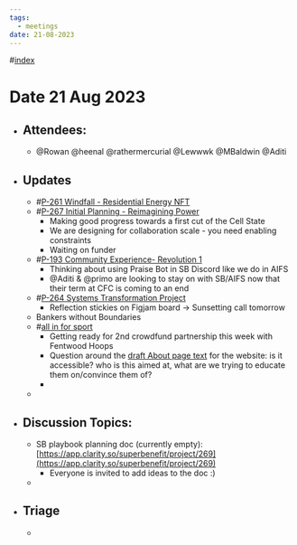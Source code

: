 ```yaml
---
tags:
  - meetings
date: 21-08-2023
---
```

#[index](notes/general-circle/old-gc-meetings/index.md) 
# **Date 21 Aug 2023**
- ## Attendees:
	- @Rowan  @heenal @rathermercurial @Lewwwk @MBaldwin @Aditi 
- ## Updates
	- #[P-261 Windfall - Residential Energy NFT](P-261%20Windfall%20-%20Residential%20Energy%20NFT) 
	- #[P-267 Initial Planning - Reimagining Power](P-267%20Initial%20Planning%20-%20Reimagining%20Power) 
		- Making good progress towards a first cut of the Cell State
		- We are designing for collaboration scale - you need enabling constraints
		- Waiting on funder
	- #[P-193 Community Experience- Revolution 1](P-193%20Community%20Experience-%20Revolution%201)
		- Thinking about using Praise Bot in SB Discord like we do in AIFS
		- @Aditi & @primo are looking to stay on with SB/AIFS now that their term at CFC is coming to an end
	- #[P-264 Systems Transformation Project](P-264%20Systems%20Transformation%20Project) 
		- Reflection stickies on Figjam board -> Sunsetting call tomorrow
	- Bankers without Boundaries
	- #[all in for sport](/notes/archive/clarity/Tags/all%20in%20for%20sport.md) 
		- Getting ready for 2nd crowdfund partnership this week with Fentwood Hoops
		- Question around the [draft About page text](https://docs.google.com/document/d/1_EzTvNloWO6VTig76W7jMW9rp48-VVocYfbpStkrXUs/edit#heading=h.tmwqlrumbnzk) for the website: is it accessible? who is this aimed at, what are we trying to educate them on/convince them of?
		- 
	-  
- ## Discussion Topics:
	- SB playbook planning doc (currently empty): [https://app.clarity.so/superbenefit/project/269](https://app.clarity.so/superbenefit/project/269) 
		- Everyone is invited to add ideas to the doc :)
	- 
- ## Triage
	- 
